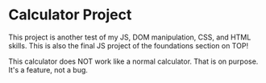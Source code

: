 # Calculator Project
This project is another test of my JS, DOM manipulation, CSS, and HTML skills. This is also the final JS project of the foundations section on TOP!

This calculator does NOT work like a normal calculator. That is on purpose. It's a feature, not a bug.